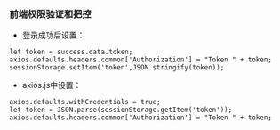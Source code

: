 ### 前端权限验证和把控

- 登录成功后设置：
```
let token = success.data.token;
axios.defaults.headers.common['Authorization'] = "Token " + token;
sessionStorage.setItem('token',JSON.stringify(token));
```
- axios.js中设置：
```
axios.defaults.withCredentials = true;
let token = JSON.parse(sessionStorage.getItem('token'));
axios.defaults.headers.common['Authorization'] = "Token " + token;
```
